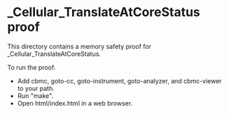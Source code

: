 # \_Cellular_TranslateAtCoreStatus proof

This directory contains a memory safety proof for
\_Cellular_TranslateAtCoreStatus.

To run the proof.

- Add cbmc, goto-cc, goto-instrument, goto-analyzer, and cbmc-viewer to your
  path.
- Run "make".
- Open html/index.html in a web browser.

